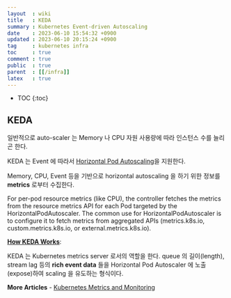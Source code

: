 ```yaml
---
layout  : wiki
title   : KEDA
summary : Kubernetes Event-driven Autoscaling
date    : 2023-06-10 15:54:32 +0900
updated : 2023-06-10 20:15:24 +0900
tag     : kubernetes infra
toc     : true
comment : true
public  : true
parent  : [[/infra]]
latex   : true
---
```

* TOC
{:toc}
 
## KEDA

일반적으로 auto-scaler 는 Memory 나 CPU 자원 사용량에 따라 인스턴스 수를 늘리곤 한다.

KEDA 는 Event 에 따라서 [Horizontal Pod Autoscaling](https://kubernetes.io/docs/tasks/run-application/horizontal-pod-autoscale/)을 지원한다.

Memory, CPU, Event 등을 기반으로 horizontal autoscaling 을 하기 위한 정보를 __metrics__ 로부터 수집한다.

For per-pod resource metrics (like CPU), the controller fetches the metrics from the resource metrics API for each Pod targeted by the HorizontalPodAutoscaler. The common use for HorizontalPodAutoscaler is to configure it to fetch metrics from aggregated APIs (metrics.k8s.io, custom.metrics.k8s.io, or external.metrics.k8s.io).

__[How KEDA Works](https://keda.sh/docs/2.10/concepts/#how-keda-works)__:

KEDA 는 Kubernetes metrics server 로서의 역할을 한다. queue 의 길이(length), stream lag 등의 __rich event data__ 들을 Horizontal Pod Autoscaler 에 노출(expose)하여 scaling 을 유도하는 형식이다.

__More Articles__ - [Kubernetes Metrics and Monitoring](http://blog.itaysk.com/2019/01/15/Kubernetes-metrics-and-monitoring)
